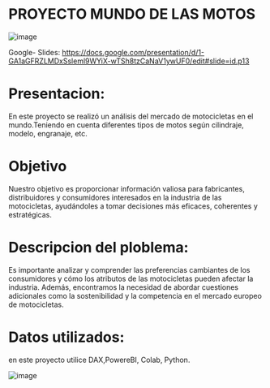 # PROYECTO MUNDO DE LAS MOTOS 
![image](https://github.com/Stephanie-200/bootcampADG2/assets/147011408/8e4ec865-ea3f-4e2d-8630-8cbeff68cedc)

Google- Slides: https://docs.google.com/presentation/d/1-GA1aGFRZLMDxSsleml9WYiX-wTSh8tzCaNaV1ywUF0/edit#slide=id.p13

# Presentacion: 
En este proyecto se realizó un análisis del mercado de motocicletas en el mundo.Teniendo en cuenta diferentes tipos de motos según cilindraje, modelo,  engranaje, etc.

# Objetivo
Nuestro objetivo es proporcionar información valiosa para fabricantes, distribuidores y consumidores interesados en la industria de las motocicletas, ayudándoles a tomar decisiones más eficaces, coherentes  y estratégicas.

# Descripcion del ploblema:
Es importante analizar y comprender las preferencias cambiantes de los consumidores y cómo los atributos de las motocicletas pueden afectar la industria. Además, encontramos la necesidad de abordar cuestiones adicionales como la sostenibilidad y la competencia en el mercado europeo de motocicletas.

# Datos utilizados:
en este proyecto utilice DAX,PowereBI, Colab, Python.

![image](https://github.com/Stephanie-200/bootcampADG2/assets/147011408/a1220aef-0122-45bf-b117-ed005594d3a4)





